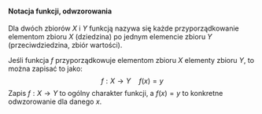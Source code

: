 #### Notacja funkcji, odwzorowania

Dla dwóch zbiorów $X$ i $Y$ funkcją nazywa się każde przyporządkowanie elementom zbioru $X$ (dziedzina) po jednym elemencie zbioru $Y$ (przeciwdziedzina, zbiór wartości).

Jeśli funkcja $f$ przyporządkowuje elementom zbioru $X$ elementy zbioru $Y$, to można zapisać to jako:$$ f : X \rightarrow Y \quad f(x)=y$$Zapis $f:X \rightarrow Y$ to ogólny charakter funkcji, a $f(x) = y$ to konkretne odwzorowanie dla danego $x$.
